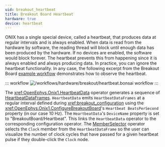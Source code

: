 ```yaml
---
uid: breakout_heartbeat
title: Breakout Board Heartbeat
hardware: true
device: heartbeat
---
```


ONIX has a single special device, called a heartbeat, that produces data at regular intervals and is always enabled.
When data is read from the hardware by software, the reading thread will block until enough data has been produced by
the hardware. If no devices are enabled, the software would block forever. The heartbeat prevents this from happening
since it is always enabled and always producing data. In practice, you can ignore the heartbeat functionality. In any
case, the following excerpt from the Breakout Board [example workflow](xref:breakout_workflow) demonstrates how to
observe the heartbeat.

::: workflow
![/workflows/hardware/breakout/heartbeat.bonsai workflow](../../../workflows/hardware/breakout/heartbeat.bonsai)
:::

The <xref:OpenEphys.Onix1.HeartbeatData> operator generates a sequence of
[HeartbeatDataFrames](xref:OpenEphys.Onix1.HeartbeatDataFrame). `HeartbeatData` emits `HeartbeatDataFrames` at a regular
interval defined during <xref:breakout_configuration> using the <xref:OpenEphys.Onix1.ConfigureBreakoutBoard>'s
`Heartbeat BeatsPerSecond` property (in our case 10 Hz). The `HeartbeatData`'s `DeviceName` property is set to
"BreakoutBoard/Heartbeat". This links the `HeartbeatData` operator to the corresponding configuration operator. The
[MemberSelector](https://bonsai-rx.org/docs/api/Bonsai.Expressions.MemberSelectorBuilder.html) operator selects the
`Clock` member from the `HeartbeatDataFrame` so the user can visualize the number of clock cycles that have passed for
a given heartbeat pulse if they double-click the `Clock` node.